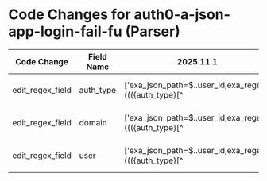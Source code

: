 # Code Changes for auth0-a-json-app-login-fail-fu (Parser)

| Code Change | Field Name | 2025.11.1 | 2025.12.1 |
|-------------|------------|-----------|------------|
| edit_regex_field | auth_type | ['exa_json_path=$..user_id,exa_regex=((({auth_type}[^|"]+)\|({domain}[^|"]+)\|({user}[\w\.\-]{1,40}\$?))|(({=auth_type}[^|"]+)\|))', 'user_id"+:"+((({auth_type}[^|"]+)\|({domain}[^|"]+)\|({user}[\w\.\-]{1,40}\$?))|(({=auth_type}[^|"]+)\|))'] | ['exa_json_path=$..user_id,exa_regex=((({auth_type}[^|"]+)\|({domain}[^|"]+)\|([\w\.\-]{1,40}\$?))|(({=auth_type}[^|"]+)\|))', 'user_id"+:"+((({auth_type}[^|"]+)\|({domain}[^|"]+)\|([\w\.\-]{1,40}\$?))|(({=auth_type}[^|"]+)\|))'] |
| edit_regex_field | domain | ['exa_json_path=$..user_id,exa_regex=((({auth_type}[^|"]+)\|({domain}[^|"]+)\|({user}[\w\.\-]{1,40}\$?))|(({=auth_type}[^|"]+)\|))', 'user_id"+:"+((({auth_type}[^|"]+)\|({domain}[^|"]+)\|({user}[\w\.\-]{1,40}\$?))|(({=auth_type}[^|"]+)\|))'] | ['exa_json_path=$..user_id,exa_regex=((({auth_type}[^|"]+)\|({domain}[^|"]+)\|([\w\.\-]{1,40}\$?))|(({=auth_type}[^|"]+)\|))', 'user_id"+:"+((({auth_type}[^|"]+)\|({domain}[^|"]+)\|([\w\.\-]{1,40}\$?))|(({=auth_type}[^|"]+)\|))'] |
| edit_regex_field | user | ['exa_json_path=$..user_id,exa_regex=((({auth_type}[^|"]+)\|({domain}[^|"]+)\|({user}[\w\.\-]{1,40}\$?))|(({=auth_type}[^|"]+)\|))', 'exa_json_path=$..user_name,exa_regex=(({email_address}([A-Za-z0-9]+[!#$%&\'+\/=?^_`~.-])*[A-Za-z0-9]+@({email_domain}[^\]\s"\\,\|]+\.[^\]\s"\\,\|]+))|({user}[\w\.\-]{1,40}\$?))', 'user_id"+:"+((({auth_type}[^|"]+)\|({domain}[^|"]+)\|({user}[\w\.\-]{1,40}\$?))|(({=auth_type}[^|"]+)\|))', 'user_name"+:"+(({email_address}([A-Za-z0-9]+[!#$%&\'+\/=?^_`~.-])*[A-Za-z0-9]+@({email_domain}[^\]\s"\\,\|]+\.[^\]\s"\\,\|]+))|({user}[\w\.\-]{1,40}\$?))"'] | ['exa_json_path=$..user_name,exa_regex=(({email_address}([A-Za-z0-9]+[!#$%&\'+\/=?^_`~.-])*[A-Za-z0-9]+@({email_domain}[^\]\s"\\,\|]+\.[^\]\s"\\,\|]+))|({user}[\w\.\-]{1,40}\$?))', 'user_name"+:"+(({email_address}([A-Za-z0-9]+[!#$%&\'+\/=?^_`~.-])*[A-Za-z0-9]+@({email_domain}[^\]\s"\\,\|]+\.[^\]\s"\\,\|]+))|({user}[\w\.\-]{1,40}\$?))"'] |